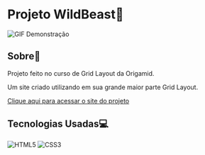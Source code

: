 # Projeto WildBeast🐺

![GIF Demonstração](https://github.com/ramonfarias1/projeto-wildbeast/blob/main/images/demo.gif)

## Sobre📄

Projeto feito no curso de Grid Layout da Origamid.

Um site criado utilizando em sua grande maior parte Grid Layout.

[Clique aqui para acessar o site do projeto](https://ramonfarias1.github.io/projeto-wildbeast/)

## Tecnologias Usadas💻

![HTML5](https://img.shields.io/badge/HTML5-E34F26.svg?style=for-the-badge&logo=HTML5&logoColor=white)
![CSS3](https://img.shields.io/badge/CSS3-1572B6.svg?style=for-the-badge&logo=CSS3&logoColor=white)

